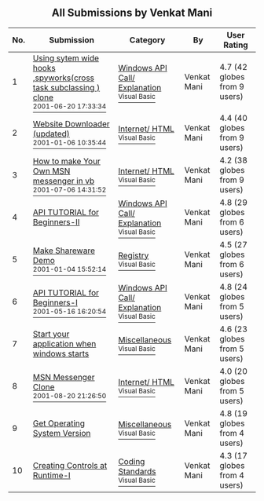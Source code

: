 ﻿<div align="center">

## All Submissions by Venkat Mani

</div>

No.  | Submission | Category | By   | User Rating
---- | ---------- | -------- | ---- | -----------
1 | [Using sytem wide hooks ,spyworks\(cross task subclassing \) clone<br /><sup>2001-06-20 17:33:34</sup>](https://github.com/Planet-Source-Code/venkat-mani-using-sytem-wide-hooks-spyworks-cross-task-subclassing-clone__1-24209) | [Windows API Call/ Explanation<br /><sup>Visual Basic</sup>](../ByCategory/windows-api-call-explanation__1-39.md) | Venkat Mani | 4.7 (42 globes from 9 users)
2 | [Website Downloader \(updated\)<br /><sup>2001-01-06 10:35:44</sup>](https://github.com/Planet-Source-Code/venkat-mani-website-downloader-updated__1-14176) | [Internet/ HTML<br /><sup>Visual Basic</sup>](../ByCategory/internet-html__1-34.md) | Venkat Mani | 4.4 (40 globes from 9 users)
3 | [How to make Your Own MSN messenger in vb<br /><sup>2001-07-06 14:31:52</sup>](https://github.com/Planet-Source-Code/venkat-mani-how-to-make-your-own-msn-messenger-in-vb__1-23109) | [Internet/ HTML<br /><sup>Visual Basic</sup>](../ByCategory/internet-html__1-34.md) | Venkat Mani | 4.2 (38 globes from 9 users)
4 | [API TUTORIAL for Beginners\-II<br />](https://github.com/Planet-Source-Code/venkat-mani-api-tutorial-for-beginners-ii__1-24126) | [Windows API Call/ Explanation<br /><sup>Visual Basic</sup>](../ByCategory/windows-api-call-explanation__1-39.md) | Venkat Mani | 4.8 (29 globes from 6 users)
5 | [Make Shareware Demo<br /><sup>2001-01-04 15:52:14</sup>](https://github.com/Planet-Source-Code/venkat-mani-make-shareware-demo__1-14104) | [Registry<br /><sup>Visual Basic</sup>](../ByCategory/registry__1-36.md) | Venkat Mani | 4.5 (27 globes from 6 users)
6 | [API TUTORIAL for Beginners\-I<br /><sup>2001-05-16 16:20:54</sup>](https://github.com/Planet-Source-Code/venkat-mani-api-tutorial-for-beginners-i__1-23190) | [Windows API Call/ Explanation<br /><sup>Visual Basic</sup>](../ByCategory/windows-api-call-explanation__1-39.md) | Venkat Mani | 4.8 (24 globes from 5 users)
7 | [Start your application when windows starts<br />](https://github.com/Planet-Source-Code/venkat-mani-start-your-application-when-windows-starts__1-23276) | [Miscellaneous<br /><sup>Visual Basic</sup>](../ByCategory/miscellaneous__1-1.md) | Venkat Mani | 4.6 (23 globes from 5 users)
8 | [MSN Messenger Clone<br /><sup>2001-08-20 21:26:50</sup>](https://github.com/Planet-Source-Code/venkat-mani-msn-messenger-clone__1-26397) | [Internet/ HTML<br /><sup>Visual Basic</sup>](../ByCategory/internet-html__1-34.md) | Venkat Mani | 4.0 (20 globes from 5 users)
9 | [Get Operating System Version<br />](https://github.com/Planet-Source-Code/venkat-mani-get-operating-system-version__1-23322) | [Miscellaneous<br /><sup>Visual Basic</sup>](../ByCategory/miscellaneous__1-1.md) | Venkat Mani | 4.8 (19 globes from 4 users)
10 | [Creating Controls at Runtime\-I<br />](https://github.com/Planet-Source-Code/venkat-mani-creating-controls-at-runtime-i__1-23522) | [Coding Standards<br /><sup>Visual Basic</sup>](../ByCategory/coding-standards__1-43.md) | Venkat Mani | 4.3 (17 globes from 4 users)

